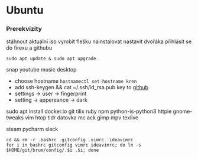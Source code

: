 # Ubuntu

### Prerekvizity
stáhnout aktuální iso
vyrobit flešku
nainstalovat
nastavit dvořáka
přihlásit se do firexu a githubu


```
sudo apt update & sudo apt upgrade
```
snap
youtube music desktop

* choose hostname ```hostnamectl set-hostname kren```
* add ssh-keygen && cat ~/.ssh/id_rsa.pub key to [github](https://github.com/settings/ssh/new)
* settings -> user -> fingerprint
* setting -> appereance -> dark

sudo apt install 
docker.io git tilix 
ruby npm
python-is-python3
httpie
gnome-tweaks
vim htop tldr datovka mc ack gimp
mpv texlive

steam
pycharm
slack

```
cd && rm -r .bashrc .gitconfig .vimrc .ideavimrc
for i in bashrc gitconfig vimrc ideavimrc; do ln -s $HOME/git/brum/config/.$i .$i; done
```
